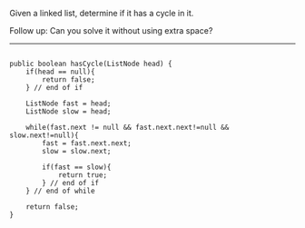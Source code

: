 Given a linked list, determine if it has a cycle in it.

Follow up:
Can you solve it without using extra space?

---

```

public boolean hasCycle(ListNode head) {
    if(head == null){
        return false;
    } // end of if

    ListNode fast = head;
    ListNode slow = head;

    while(fast.next != null && fast.next.next!=null &&  slow.next!=null){
        fast = fast.next.next;
        slow = slow.next;

        if(fast == slow){
            return true;
        } // end of if
    } // end of while

    return false;
}


```
